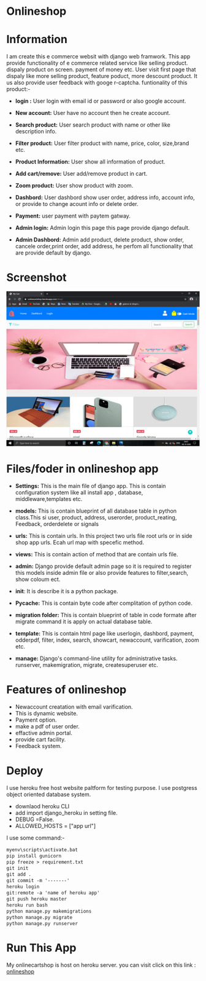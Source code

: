 # Onlineshop
# Information
I am create this e commerce websit with django web framwork. This app provide functionality of e commerce related service like selling product. dispaly product on screen. payment of money etc.
User visit first page that dispaly like more selling product, feature poduct, more descount product. It us also provide user feedback with googe r-captcha. funtionality of this product:-

 * **login :** User login with email id or password or also google account.
 * **New account:** User have no account then he create account.

 * **Search product:** User search product with name or other like description info.
 * **Filter product:** User filter product with name, price, color, size,brand etc.
 * **Product Information:** User show all information of product.
 * **Add cart/remove:** User add/remove product in cart.
 * **Zoom product:** User show product with zoom.
 * **Dashbord:** User dashbord show user order, address info, account info, or provide to change acount info or delete order.

 * **Payment:** user payment with paytem gatway.
 * **Admin login:** Admin login this page this page provide django default.

 * **Admin Dashbord:** Admin add product, delete product, show order, cancele order,print order, add address, he perfom all functionality that are provide default by django. 

# Screenshot
![](Ecommerce/mycart/mycart/static/image/shop.png
)
# Files/foder in onlineshop app

  * **Settings:** This is the main file of django app. This is contain configuration system like all install app , database, middleware,templates etc.
  * **models:** This is contain blueprint of all database table in python class.This si user, product, address, userorder, product_reating, Feedback, orderdelete or signals  
  * **urls:** This is contain urls. In this project two urls file root urls or in side shop app urls. Ecah url map with specefic method.
  * **views:** This is contain action of method that are contain urls file.
  * **admin:** Django provide default admin page so it is required to register this models inside admin file or also provide features to filter,search, show coloum ect.
  * __init__: It is describe it is a python package.
  * **Pycache:** This is contain byte code after complitation of python code.
  * **migration folder:** This is contain blueprint of table in code formate after migrate command it is apply on actual database table.

  * **template:** This is contain html page like userlogin, dashbord, payment, odderpdf, filter, index, search, showcart, newaccount, varification, zoom etc.
  * **manage:** Django's command-line utility for administrative tasks. runserver, makemigration, migrate, createsuperuser etc.      

# Features of onlineshop
  * Newaccount creatation with email varification.
  * This is dynamic website.
  * Payment option.
  * make a pdf of user order.
  * effactive admin portal.
  * provide cart facility.
  * Feedback system.

# Deploy  
I use heroku free host website paltform for testing purpose. I use postgress object oriented database system.
  * downlaod heroku CLI
  * add import django_heroku in setting file.
  * DEBUG =False.
  * ALLOWED_HOSTS = ["app url"]

I use some command:-
 ```
 myenv\scripts\activate.bat
 pip install gunicorn
 pip freeze > requirement.txt
 git init
 git add .
 git commit -m '-------'
 heroku login
 git:remote -a 'name of heroku app'
 git push heroku master
 heroku run bash
 python manage.py makemigrations
 python manage.py migrate
 python manage.py runserver 
 ```

 # Run This App
 My onlinecartshop is host on heroku server. you can visit click on this link :
 [onlineshop](https://onlinecityshop.herokuapp.com/shop)
